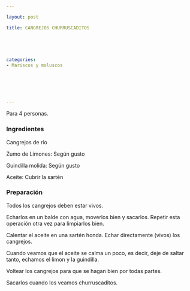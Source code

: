 ```yaml
---

layout: post

title: CANGREJOS CHURRUSCADITOS





categories:
- Mariscos y moluscos






---
```


Para 4 personas.

<h3>Ingredientes</h3>

Cangrejos de río

Zumo de Limones: Según gusto

Guindilla molida: Según gusto

Aceite: Cubrir la sartén

<h3>Preparación</h3>

Todos los cangrejos deben estar vivos.

Echarlos en un balde con agua, moverlos bien y sacarlos. Repetir esta operación otra vez para limpiarlos bien.

Calentar el aceite en una sartén honda. Echar directamente (vivos) los cangrejos.

Cuando veamos que el aceite se calma un poco, es decir, deje de saltar tanto, echamos el limon y la guindilla.

Voltear los cangrejos para que se hagan bien por todas partes.

Sacarlos cuando los veamos churruscaditos.